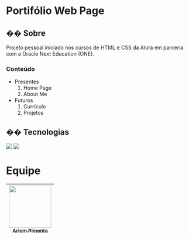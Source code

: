 <h1>Portifólio Web Page</h1>

<h2>�� Sobre</h2>
<p>Projeto pessoal iniciado nos cursos de HTML e CSS da Alura em parceria com a Oracle Next Education (ONE).</p>

<h3>Conteúdo</h3>

 - Presentes
     1. Home Page
     2. About Me
 - Futuros
     1. Currículo
     1. Projetos

## �� Tecnologias
<div>
  <img src="https://img.shields.io/badge/HTML-239120?style=for-the-badge&logo=html5&logoColor=white">
  <img src="https://img.shields.io/badge/CSS-239120?&style=for-the-badge&logo=css3&logoColor=white">
</div>

# Equipe

| [<img loading="lazy" src="https://avatars.githubusercontent.com/u/150154535?v=4" width=115><br><sub>Ariom Pimenta</sub>](https://github.com/ariompf) | 
| :---: |
